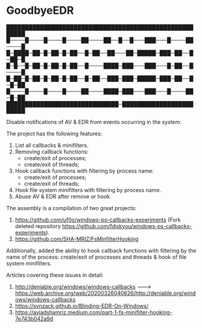 # GoodbyeEDR
███████████████████████████████████████████████████████
█────█────█────█────██────██──█──█───███───█────██────█
█─████─██─█─██─█─██──█─██──██───██─█████─███─██──█─██─█
█─█──█─██─█─██─█─██──█────████─███───███───█─██──█────█
█─██─█─██─█─██─█─██──█─██──███─███─█████─███─██──█─█─██
█────█────█────█────██────████─███───███───█────██─█─██
██████████████████████████████─████████████████████████

Disable notifications of AV & EDR from events occurring in the system.

The project has the following features:
1. List all callbacks & minifilters.
2. Removing callback functions:
    - create/exit of processes;
    - create/exit of threads;
2. Hook callback functions with filtering by process name:
    - create/exit of processes;
    - create/exit of threads;
4. Hook file system minifilters with filtering by process name.
5. Abuse AV & EDR after remove or hook.
    
The assembly is a compilation of two great projects:
1. https://github.com/uf0o/windows-ps-callbacks-experiments (Fork deleted repository https://github.com/fdiskyou/windows-ps-callbacks-experiments).
2. https://github.com/SHA-MRIZ/FsMinfilterHooking
    
Additionally, added the ability to hook callback functions with filtering by the name of the process: create/exit of processes and threads & hook of file system minifilters.

Articles covering these issues in detail:
1. http://deniable.org/windows/windows-callbacks ---> https://web.archive.org/web/20200326040826/http://deniable.org/windows/windows-callbacks
2. https://synzack.github.io/Blinding-EDR-On-Windows/
3. https://aviadshamriz.medium.com/part-1-fs-minifilter-hooking-7e743b042a9d     

